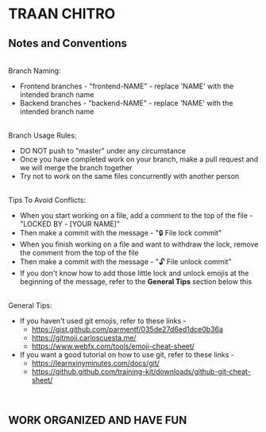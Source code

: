 # TRAAN CHITRO

Notes and Conventions
- 
&nbsp;  
Branch Naming:
* Frontend branches - "frontend-NAME" - replace 'NAME' with the intended branch name
* Backend branches - "backend-NAME" - replace 'NAME' with the intended branch name

&nbsp;  
Branch Usage Rules:
* DO NOT push to "master" under any circumstance
* Once you have completed work on your branch, make a pull request and we will merge the branch together
* Try not to work on the same files concurrently with another person

&nbsp;  
Tips To Avoid Conflicts: 
* When you start working on a file, add a comment to the top of the file - "LOCKED BY - [YOUR NAME]"
* Then make a commit with the message - ":lock: File lock commit"
* When you finish working on a file and want to withdraw the lock, remove the comment from the top of the file
* Then make a commit with the message - ":unlock: File unlock commit"
* If you don't know how to add those little lock and unlock emojis at the beginning of the message, refer to the <b>General Tips</b> section below this


&nbsp;  
General Tips:
* If you haven't used git emojis, refer to these links -
    * https://gist.github.com/parmentf/035de27d6ed1dce0b36a
    * https://gitmoji.carloscuesta.me/
    * https://www.webfx.com/tools/emoji-cheat-sheet/
* If you want a good tutorial on how to use git, refer to these links -
    * https://learnxinyminutes.com/docs/git/
    * https://github.github.com/training-kit/downloads/github-git-cheat-sheet/

&nbsp;  

WORK ORGANIZED AND HAVE FUN
-